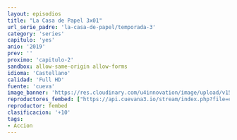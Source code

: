 ```yaml
---
layout: episodios
title: "La Casa de Papel 3x01"
url_serie_padre: 'la-casa-de-papel/temporada-3'
category: 'series'
capitulo: 'yes'
anio: '2019'
prev: ''
proximo: 'capitulo-2'
sandbox: allow-same-origin allow-forms
idioma: 'Castellano'
calidad: 'Full HD'
fuente: 'cueva'
image_banner: 'https://res.cloudinary.com/u4innovation/image/upload/v1563567323/casa3-banner-min_yqqryd.jpg'
reproductores_fembed: ["https://api.cuevana3.io/stream/index.php?file=ek5lbm9xYWNrS0xYMTZLa2xNbkdvY3ZTb3BtZng4TGp6ZFpobGFMUGtPSFQxYWFYWU1QUDFORGNwcVpnbEplc2xaTnJZSlRTMGViVTBxZGdsdEhPb3RqWGFXWnBtcFNsbHNLR2gzV3l3THVvd29aaVpzR21vNVhDaFhlSndaU2gwZE5uVmFuRHpkekkwbmVYcHNiR3JaV1lhMlZwbHBtbmw1bHlvcUxWMWRMWTNLT1hjTlhHNWMzSQ","Castellano","https://jplayer.club/v/l-qryinyg8k5xr6","Castellano","https://www.seriemega.site/v/keg6lb388dkllp1","Castellano"]
reproductor: fembed
clasificacion: '+10'
tags:
- Accion
---
```












